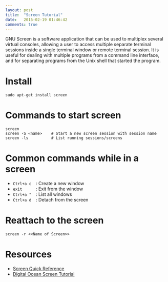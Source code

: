 ```yaml
---
layout: post
title:  "Screen Tutorial"
date:   2015-02-19 01:46:42
comments: true
---
```


GNU Screen is a software application that can be used to multiplex several virtual consoles, allowing a user to access multiple separate terminal sessions inside a single terminal window or remote terminal session. It is useful for dealing with multiple programs from a command line interface, and for separating programs from the Unix shell that started the program.

# Install
	sudo apt-get install screen


# Commands to start screen
	screen
	screen -S <name>	# Start a new screen session with session name
	screen -ls 			# List running sessions/screens


# Common commands while in a screen

- `Ctrl+a c  `: Create a new window
- `exit      `: Exit from the window
- `Ctrl+a "  `: List all windows
- `Ctrl+a d  `: Detach from the screen

# Reattach to the screen
	screen -r <<Name of Screen>>

# Resources
- [Screen Quick Reference](http://aperiodic.net/screen/quick_reference)
- [Digital Ocean Screen Tutorial](https://www.digitalocean.com/community/tutorials/how-to-install-and-use-screen-on-an-ubuntu-cloud-server)
